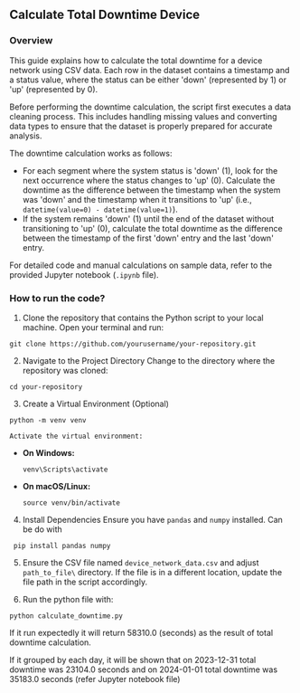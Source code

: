 
## **Calculate Total Downtime Device**

### **Overview**

This guide explains how to calculate the total downtime for a device network using CSV data. Each row in the dataset contains a timestamp and a status value, where the status can be either 'down' (represented by 1) or 'up' (represented by 0).

Before performing the downtime calculation, the script first executes a data cleaning process. This includes handling missing values and converting data types to ensure that the dataset is properly prepared for accurate analysis.

The downtime calculation works as follows:

-   For each segment where the system status is 'down' (1), look for the next occurrence where the status changes to 'up' (0). Calculate the downtime as the difference between the timestamp when the system was 'down' and the timestamp when it transitions to 'up' (i.e., `datetime(value=0) - datetime(value=1)`).
-   If the system remains 'down' (1) until the end of the dataset without transitioning to 'up' (0), calculate the total downtime as the difference between the timestamp of the first 'down' entry and the last 'down' entry.

For detailed code and manual calculations on sample data, refer to the provided Jupyter notebook (`.ipynb` file). 

### **How to run the code?**
1. Clone the repository that contains the Python script to your local machine. Open your terminal and run:
   
  ```
  git clone https://github.com/yourusername/your-repository.git
  ```

2. Navigate to the Project Directory
Change to the directory where the repository was cloned:

  ```
  cd your-repository
  ``` 

3. Create a Virtual Environment (Optional)
  ```
  python -m venv venv
  ```

	Activate the virtual environment:

-   **On Windows:**
    ```
    venv\Scripts\activate
    ```
    
-   **On macOS/Linux:**
    ```
    source venv/bin/activate
    ``` 
4. Install Dependencies
Ensure you have `pandas` and `numpy` installed. Can be do with

```
 pip install pandas numpy
```

5. Ensure the CSV file named `device_network_data.csv` and adjust `path_to_file\` directory. If the file is in a different location, update the file path in the script accordingly.

6. Run the python file with:
  ```
  python calculate_downtime.py
  ```

If it run expectedly it will return 58310.0 (seconds) as the result of total downtime calculation. 

If it grouped by each day, it will be shown that on 2023-12-31 total downtime was 23104.0 seconds and on 2024-01-01 total downtime was 35183.0 seconds (refer Jupyter notebook file)
